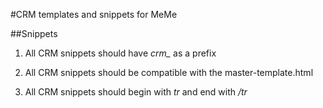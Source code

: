 #CRM templates and snippets for MeMe

##Snippets
1. All CRM snippets should have *crm_* as a prefix

2. All CRM snippets should be compatible with the master-template.html

3. All CRM snippets should begin with *tr* and end with */tr*
